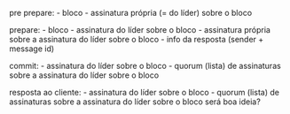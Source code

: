 pre prepare:
    - bloco
    - assinatura própria (= do líder) sobre o bloco

prepare:
    - bloco
    - assinatura do líder sobre o bloco
    - assinatura própria sobre a assinatura do líder sobre o bloco
    - info da resposta (sender + message id)

commit:
    - assinatura do líder sobre o bloco
    - quorum (lista) de assinaturas sobre a assinatura do líder sobre o bloco

resposta ao cliente:
    - assinatura do líder sobre o bloco
    - quorum (lista) de assinaturas sobre a assinatura do líder sobre o bloco
    será boa ideia?